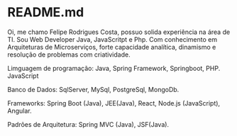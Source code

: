 # README.md

Oi, me chamo Felipe Rodrigues Costa, possuo solida experiência na área de TI. Sou Web Developer Java, JavaScritpt e Php. Com conhecimento em Arquiteturas de Microserviços, forte capacidade analítica, dinamismo e resolução de problemas com criatividade. 

Limguagem de programação:
Java, Spring Framework, Springboot, PHP. JavaScript

Banco de Dados:
SqlServer, MySql, PostgreSql, MongoDb.

Frameworks:
Spring Boot (Java), JEE(Java), React, Node.js (JavaScript), Angular.

Padrões de Arquitetura:
Spring MVC (Java), JSF(Java).
